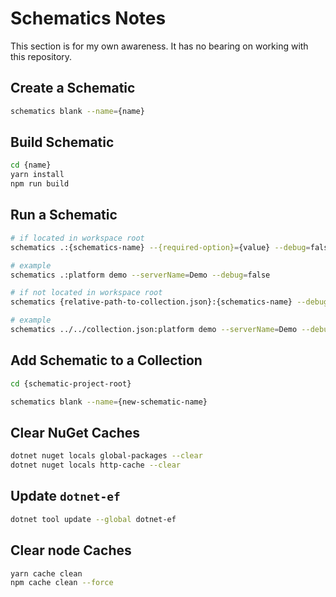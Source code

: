 # Schematics Notes

This section is for my own awareness. It has no bearing on working with this repository.

## Create a Schematic

```bash
schematics blank --name={name}
```

## Build Schematic

```bash
cd {name}
yarn install
npm run build
```

## Run a Schematic

```bash
# if located in workspace root
schematics .:{schematics-name} --{required-option}={value} --debug=false

# example
schematics .:platform demo --serverName=Demo --debug=false

# if not located in workspace root
schematics {relative-path-to-collection.json}:{schematics-name} --debug=false

# example
schematics ../../collection.json:platform demo --serverName=Demo --debug=false
```

## Add Schematic to a Collection

```bash
cd {schematic-project-root}

schematics blank --name={new-schematic-name}
```

## Clear NuGet Caches

```bash
dotnet nuget locals global-packages --clear
dotnet nuget locals http-cache --clear
```

## Update `dotnet-ef`

```bash
dotnet tool update --global dotnet-ef
```

## Clear node Caches

```bash
yarn cache clean
npm cache clean --force
```
